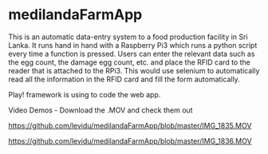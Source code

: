 # medilandaFarmApp

This is an automatic data-entry system to a food production facility in Sri Lanka. It runs hand in hand with a Raspberry Pi3 which runs a python script every time a function is pressed. Users can enter the relevant data such as the egg count, the damage egg count, etc. and place the RFID card to the reader that is attached to the RPi3. This would use selenium to automatically read all the information in the RFID card and fill the form automatically.

Play! framework is using to code the web app.

Video Demos - Download the .MOV and check them out

https://github.com/levidu/medilandaFarmApp/blob/master/IMG_1835.MOV

https://github.com/levidu/medilandaFarmApp/blob/master/IMG_1836.MOV
